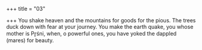 +++
title = "03"

+++
You shake heaven and the mountains for goods for the pious. The trees  duck down with fear at your journey.
You make the earth quake, you whose mother is Pr̥śni, when, o powerful  ones, you have yoked the dappled (mares) for beauty.